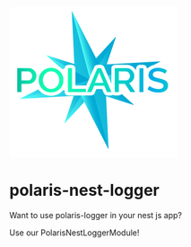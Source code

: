 ![Polaris-logo](polariscoolsm.png)

# polaris-nest-logger

Want to use polaris-logger in your nest js app?

Use our PolarisNestLoggerModule!
